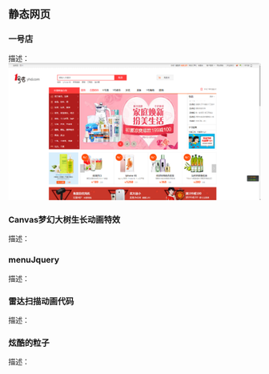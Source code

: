 ## 静态网页
### 一号店

描述：
![enter image description here](https://github.com/Codeniu/demo/raw/master/images/1haodian.png)

### Canvas梦幻大树生长动画特效
描述：
### menuJquery
描述：
### 雷达扫描动画代码
描述：

### 炫酷的粒子
描述：

